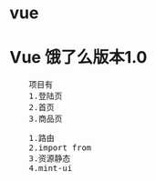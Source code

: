 # vue

<h1>Vue 饿了么版本1.0</h1>
<pre>
	项目有
	1.登陆页
	2.首页
	3.商品页
</pre>
<pre>
	1.路由
	2.import from
	3.资源静态
	4.mint-ui
</pre>